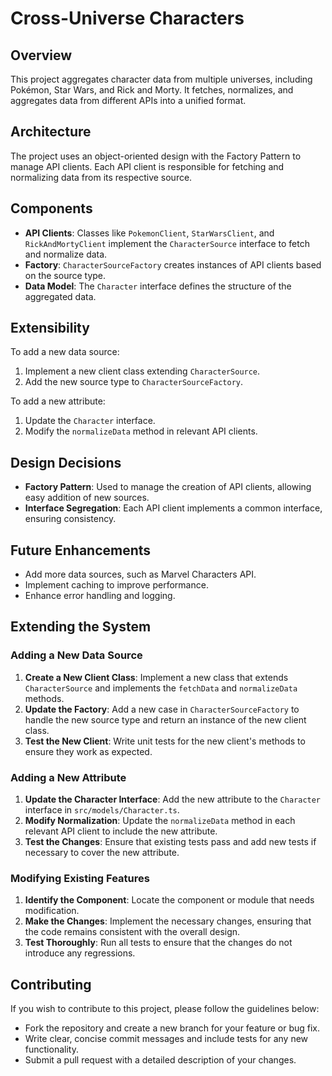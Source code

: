 # Cross-Universe Characters

## Overview

This project aggregates character data from multiple universes, including Pokémon, Star Wars, and Rick and Morty. It fetches, normalizes, and aggregates data from different APIs into a unified format.

## Architecture

The project uses an object-oriented design with the Factory Pattern to manage API clients. Each API client is responsible for fetching and normalizing data from its respective source.

## Components

- **API Clients**: Classes like `PokemonClient`, `StarWarsClient`, and `RickAndMortyClient` implement the `CharacterSource` interface to fetch and normalize data.
- **Factory**: `CharacterSourceFactory` creates instances of API clients based on the source type.
- **Data Model**: The `Character` interface defines the structure of the aggregated data.

## Extensibility

To add a new data source:

1. Implement a new client class extending `CharacterSource`.
2. Add the new source type to `CharacterSourceFactory`.

To add a new attribute:

1. Update the `Character` interface.
2. Modify the `normalizeData` method in relevant API clients.

## Design Decisions

- **Factory Pattern**: Used to manage the creation of API clients, allowing easy addition of new sources.
- **Interface Segregation**: Each API client implements a common interface, ensuring consistency.

## Future Enhancements

- Add more data sources, such as Marvel Characters API.
- Implement caching to improve performance.
- Enhance error handling and logging.

## Extending the System

### Adding a New Data Source

1. **Create a New Client Class**: Implement a new class that extends `CharacterSource` and implements the `fetchData` and `normalizeData` methods.
2. **Update the Factory**: Add a new case in `CharacterSourceFactory` to handle the new source type and return an instance of the new client class.
3. **Test the New Client**: Write unit tests for the new client's methods to ensure they work as expected.

### Adding a New Attribute

1. **Update the Character Interface**: Add the new attribute to the `Character` interface in `src/models/Character.ts`.
2. **Modify Normalization**: Update the `normalizeData` method in each relevant API client to include the new attribute.
3. **Test the Changes**: Ensure that existing tests pass and add new tests if necessary to cover the new attribute.

### Modifying Existing Features

1. **Identify the Component**: Locate the component or module that needs modification.
2. **Make the Changes**: Implement the necessary changes, ensuring that the code remains consistent with the overall design.
3. **Test Thoroughly**: Run all tests to ensure that the changes do not introduce any regressions.

## Contributing

If you wish to contribute to this project, please follow the guidelines below:

- Fork the repository and create a new branch for your feature or bug fix.
- Write clear, concise commit messages and include tests for any new functionality.
- Submit a pull request with a detailed description of your changes.
